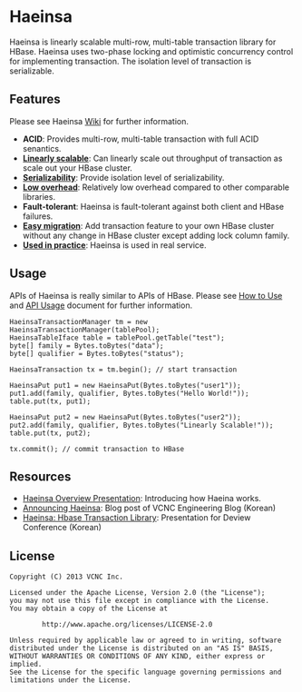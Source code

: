 # Haeinsa

Haeinsa is linearly scalable multi-row, multi-table transaction library for HBase.
Haeinsa uses two-phase locking and optimistic concurrency control for implementing transaction.
The isolation level of transaction is serializable.

## Features

Please see Haeinsa [Wiki] for further information.

- **ACID**: Provides multi-row, multi-table transaction with full ACID senantics.
- **[Linearly scalable]**: Can linearly scale out throughput of transaction as scale out your HBase cluster.
- **[Serializability]**: Provide isolation level of serializability.
- **[Low overhead]**: Relatively low overhead compared to other comparable libraries.
- **Fault-tolerant**: Haeinsa is fault-tolerant against both client and HBase failures.
- **[Easy migration]**: Add transaction feature to your own HBase cluster without any change in HBase cluster except adding lock column family.
- **[Used in practice]**: Haeinsa is used in real service.

## Usage

APIs of Haeinsa is really similar to APIs of HBase. Please see [How to Use] and [API Usage] document for further information.

	HaeinsaTransactionManager tm = new HaeinsaTransactionManager(tablePool);
	HaeinsaTableIface table = tablePool.getTable("test");
	byte[] family = Bytes.toBytes("data");
	byte[] qualifier = Bytes.toBytes("status");

	HaeinsaTransaction tx = tm.begin(); // start transaction

	HaeinsaPut put1 = new HaeinsaPut(Bytes.toBytes("user1"));
	put1.add(family, qualifier, Bytes.toBytes("Hello World!"));
	table.put(tx, put1);

	HaeinsaPut put2 = new HaeinsaPut(Bytes.toBytes("user2"));
	put2.add(family, qualifier, Bytes.toBytes("Linearly Scalable!"));
	table.put(tx, put2);

	tx.commit(); // commit transaction to HBase

## Resources

- [Haeinsa Overview Presentation]: Introducing how Haeina works.
- [Announcing Haeinsa]: Blog post of VCNC Engineering Blog (Korean)
- [Haeinsa: Hbase Transaction Library]: Presentation for Deview Conference (Korean)

## License

	Copyright (C) 2013 VCNC Inc.
	
	Licensed under the Apache License, Version 2.0 (the "License");
	you may not use this file except in compliance with the License.
	You may obtain a copy of the License at
	
	        http://www.apache.org/licenses/LICENSE-2.0
	
	Unless required by applicable law or agreed to in writing, software
	distributed under the License is distributed on an "AS IS" BASIS,
	WITHOUT WARRANTIES OR CONDITIONS OF ANY KIND, either express or implied.
	See the License for the specific language governing permissions and
	limitations under the License.

[Wiki]: https://github.com/vcnc/haeinsa/wiki
[How to Use]: https://github.com/vcnc/haeinsa/wiki/How-to-Use
[API Usage]: https://github.com/vcnc/haeinsa/wiki/API-Usage
[HBase]: http://hbase.apache.org/
[Serializability]: http://en.wikipedia.org/wiki/Serializability
[Percolator]: http://research.google.com/pubs/pub36726.html
[Haeinsa]: http://en.wikipedia.org/wiki/Haeinsa
[Tripitaka Koreana, or Palman Daejanggyeong]: http://en.wikipedia.org/wiki/Tripitaka_Koreana
[Haeinsa Overview Presentation]: https://speakerdeck.com/vcnc/haeinsa-overview
[Announcing Haeinsa]: http://engineering.vcnc.co.kr/2013/10/announcing-haeinsa/
[Linearly scalable]: https://github.com/vcnc/haeinsa/wiki/Performance
[Low overhead]: https://github.com/vcnc/haeinsa/wiki/Performance
[Easy Migration]: https://github.com/vcnc/haeinsa/wiki/Migration-from-HBase
[Used in practice]: https://github.com/vcnc/haeinsa/wiki/Use-Case
[Haeinsa: Hbase Transaction Library]: https://speakerdeck.com/vcnc/haeinsa-hbase-transaction-library
